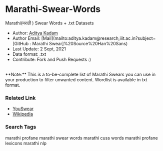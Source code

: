 # Marathi-Swear-Words
Marathi(मराठी ) Swear Words + .txt Datasets

* Author: [Aditya Kadam](https://github.com/Adi2K)
* Author Email: [Mail](mailto:aditya.kadam@research,iiit.ac.in?subject=[GitHub : Marathi Swear]%20Source%20Han%20Sans)
* Last Update: 2 Sept, 2021
* Data format: .txt
* Contribute: Fork and Push Requests :)

<br />
**Note:** This is a to-be-complete list of Marathi Swears you can use in your production to filter unwanted content.
Wordlist is available in txt format.

<br />

### Related Link
* [YouSwear](https://www.youswear.com/index.asp?language=Marathi)
* [Wikipedia](https://mr.wikipedia.org/wiki/%E0%A4%B6%E0%A4%BF%E0%A4%B5%E0%A5%8D%E0%A4%AF%E0%A4%BE)



### Search Tags
marathi profane
marathi swear words
marathi cuss words
marathi profane lexicons
marathi nlp